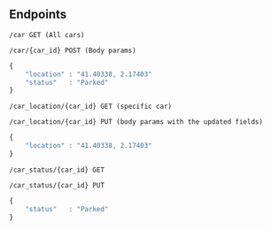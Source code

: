 ## Endpoints


`/car GET (All cars)`

`/car/{car_id} POST (Body params)` 
```javascript
{
    "location" : "41.40338, 2.17403"
    "status"   : "Parked"
}
```


`/car_location/{car_id} GET (specific car)`

`/car_location/{car_id} PUT (body params with the updated fields)`
```javascript
{
    "location" : "41.40338, 2.17403"
}
```


`/car_status/{car_id} GET`


`/car_status/{car_id} PUT`
```javascript
{
    "status"   : "Parked"
}
```

